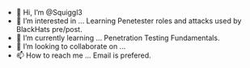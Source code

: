 - 👋 Hi, I’m @Squiggl3
- 👀 I’m interested in ... Learning Penetester roles and attacks used by BlackHats pre/post.
- 🌱 I’m currently learning ... Penetration Testing Fundamentals.
- 💞️ I’m looking to collaborate on ...
- 📫 How to reach me ... Email is prefered.

<!---
Squiggl3/Squiggl3 is a ✨ special ✨ repository because its `README.md` (this file) appears on your GitHub profile.
You can click the Preview link to take a look at your changes.
--->
